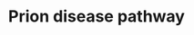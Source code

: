 ---
annotations:
- id: DOID:649
  parent: central nervous system disease
  type: Disease Ontology
  value: prion disease
- id: PW:0000019
  parent: disease pathway
  type: Pathway Ontology
  value: prion disease pathway
- id: PW:0000013
  parent: disease pathway
  type: Pathway Ontology
  value: disease pathway
- id: CL:0000540
  parent: animal cell
  type: Cell Type Ontology
  value: neuron
- id: CL:0000540
  parent: animal cell
  type: Cell Type Ontology
  value: neuron
authors:
- LvdWouw
- Fehrhart
- MaintBot
- Mkutmon
- Egonw
- Khanspers
- Finterly
- Eweitz
citedin:
- link: PMC8083324
  title: Bioinformatics and system biology approach to identify the influences of
    SARS-CoV-2 infections to idiopathic pulmonary fibrosis and chronic obstructive
    pulmonary disease patients (2021)
communities:
- Diseases
- RareDiseases
description: 'Prion diseases are rare, genetic, transmissible and sporadic diseases,
  which are caused by mutations in the PRNP gene. This gene is located on chromosome
  20p13 and is composed of two exons. Mutations in the PRNP gene cause conformational
  changes in the prion protein (PRNP). The normal PRNP (protein) changes into the
  pathologic PRNP. A molecular pathway can give a better understanding in prion diseases.   This
  pathway is a prion disease pathway, that describes what happens when there is a
  mutation in the PRNP gene. The left part of the pathway represents the pathway retrieved
  from literature and the right part of the pathway represents data found using databases.
  The left part shos the interaction of pathological prion protein with an unknown
  receptor protein, this interaction activates a signalling pathway. The endoplasmic
  reticulum releases calcium and ER stress is induced. Activation of Caspase 12 by
  ER-stress is followed by cleavage and activation of the executioner Caspase-3, causing
  neuronal apoptosis. According to the databases, NCAM-1 can initiate two mechanisms:
  the activation of FGFR and formation of intracellular signalling complexes. NCAM-1
  interacts with Fyn and FAK, resulting in phosphorylation of these two tyrosine kinases.
  Phosphorylation of Fyn and FAK results in activation of MAPK, ERK1 and 2, cAMP response
  element binding protein (CREB) and transcription factors ELK and NFkB. CREB activates
  transcription of genes which are important for axonal growth, survival, and synaptic
  plasticity in neurons.  Proteins on this pathway have targeted assays available
  via the [https://assays.cancer.gov/available_assays?wp_id=WP3995 CPTAC Assay Portal]'
last-edited: 2024-02-05
ndex: ff8e2fc6-8b68-11eb-9e72-0ac135e8bacf
organisms:
- Homo sapiens
redirect_from:
- /index.php/Pathway:WP3995
- /instance/WP3995
- /instance/WP3995_r128423
revision: r128423
schema-jsonld:
- '@context': https://schema.org/
  '@id': https://wikipathways.github.io/pathways/WP3995.html
  '@type': Dataset
  creator:
    '@type': Organization
    name: WikiPathways
  description: 'Prion diseases are rare, genetic, transmissible and sporadic diseases,
    which are caused by mutations in the PRNP gene. This gene is located on chromosome
    20p13 and is composed of two exons. Mutations in the PRNP gene cause conformational
    changes in the prion protein (PRNP). The normal PRNP (protein) changes into the
    pathologic PRNP. A molecular pathway can give a better understanding in prion
    diseases.   This pathway is a prion disease pathway, that describes what happens
    when there is a mutation in the PRNP gene. The left part of the pathway represents
    the pathway retrieved from literature and the right part of the pathway represents
    data found using databases. The left part shos the interaction of pathological
    prion protein with an unknown receptor protein, this interaction activates a signalling
    pathway. The endoplasmic reticulum releases calcium and ER stress is induced.
    Activation of Caspase 12 by ER-stress is followed by cleavage and activation of
    the executioner Caspase-3, causing neuronal apoptosis. According to the databases,
    NCAM-1 can initiate two mechanisms: the activation of FGFR and formation of intracellular
    signalling complexes. NCAM-1 interacts with Fyn and FAK, resulting in phosphorylation
    of these two tyrosine kinases. Phosphorylation of Fyn and FAK results in activation
    of MAPK, ERK1 and 2, cAMP response element binding protein (CREB) and transcription
    factors ELK and NFkB. CREB activates transcription of genes which are important
    for axonal growth, survival, and synaptic plasticity in neurons.  Proteins on
    this pathway have targeted assays available via the [https://assays.cancer.gov/available_assays?wp_id=WP3995
    CPTAC Assay Portal]'
  keywords:
  - BATF
  - BCL11A
  - BCL2Anti-apoptotic
  - CASP12
  - CASP3
  - CHD2
  - CREB1
  - CTCF
  - Ca2+
  - EBF1
  - ELK1
  - EP300
  - FGFR1
  - FYN
  - HSP90B1
  - HSPA5
  - IRF4
  - MAPK1
  - MAPK3
  - MEF2C
  - NCAM1
  - NFKB1
  - PAX5
  - PDIA3
  - POU2F2
  - PRNP
  - PRNP (+ mutations)
  - PRO CASP12
  - PTK2
  - RAD21
  - RFX5
  - RXRA
  - SMC3
  - SPI1
  - STAT3
  - TBP
  - Z-DEVD-FMK
  license: CC0
  name: Prion disease pathway
seo: CreativeWork
title: Prion disease pathway
wpid: WP3995
---